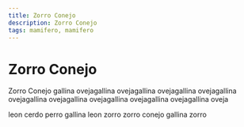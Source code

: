```yaml
---
title: Zorro Conejo
description: Zorro Conejo
tags: mamifero, mamifero
---
```


# Zorro Conejo

Zorro Conejo gallina ovejagallina ovejagallina ovejagallina ovejagallina ovejagallina ovejagallina ovejagallina ovejagallina ovejagallina oveja

leon cerdo perro gallina leon zorro zorro conejo gallina zorro